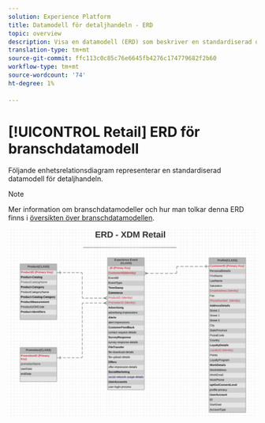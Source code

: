 ```yaml
---
solution: Experience Platform
title: Datamodell för detaljhandeln - ERD
topic: overview
description: Visa en datamodell (ERD) som beskriver en standardiserad datamodell för detaljhandeln som är kompatibel med Experience Data Model (XDM) för användning i Adobe Experience Platform.
translation-type: tm+mt
source-git-commit: ffc113c0c85c76e6645fb4276c174779682f2b60
workflow-type: tm+mt
source-wordcount: '74'
ht-degree: 1%

---
```



# [!UICONTROL Retail] ERD för branschdatamodell

Följande enhetsrelationsdiagram representerar en standardiserad datamodell för detaljhandeln.

>[!NOTE]
>
>Mer information om branschdatamodeller och hur man tolkar denna ERD finns i [översikten över branschdatamodellen](./overview.md).

![](../../images/industries/retail.png)